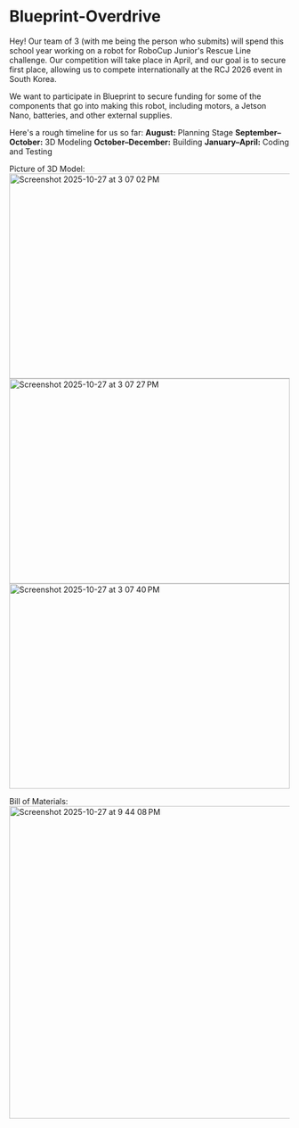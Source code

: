 # Blueprint-Overdrive

Hey! Our team of 3 (with me being the person who submits) will spend this school year working on a robot for RoboCup Junior's Rescue Line challenge. Our competition will take place in April, and our goal is to secure first place, allowing us to compete internationally at the RCJ 2026 event in South Korea.

We want to participate in Blueprint to secure funding for some of the components that go into making this robot, including motors, a Jetson Nano, batteries, and other external supplies.

Here's a rough timeline for us so far:
**August:** Planning Stage
**September–October:** 3D Modeling
**October–December:** Building
**January–April:** Coding and Testing


Picture of 3D Model:
<img width="535" height="368" alt="Screenshot 2025-10-27 at 3 07 02 PM" src="https://github.com/user-attachments/assets/ca8dc2f1-a8a2-4d18-9ffc-c030ba8af144" />
<img width="504" height="368" alt="Screenshot 2025-10-27 at 3 07 27 PM" src="https://github.com/user-attachments/assets/7fdedc08-5a18-4657-9bc5-da9c1ceba4ac" />
<img width="504" height="368" alt="Screenshot 2025-10-27 at 3 07 40 PM" src="https://github.com/user-attachments/assets/860bc3d2-b84f-4d2d-96dc-f955df1290b1" />



Bill of Materials:
<img width="558" height="561" alt="Screenshot 2025-10-27 at 9 44 08 PM" src="https://github.com/user-attachments/assets/64862809-7de7-4ccc-be78-e494ac87dfd3" />
